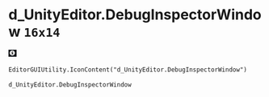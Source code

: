 # d_UnityEditor.DebugInspectorWindow `16x14`
<img src="/img/d_UnityEditor.DebugInspectorWindow.png" width=16 height=14>

``` CSharp
EditorGUIUtility.IconContent("d_UnityEditor.DebugInspectorWindow")
```
```
d_UnityEditor.DebugInspectorWindow
```
